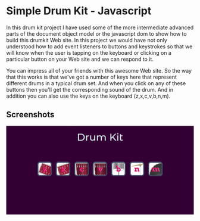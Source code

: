 
# Simple Drum Kit - Javascript

In this drum kit project I have used  some of the more intermediate advanced parts of the document object model or the javascript dom to show  how to build this drumkit Web site. In this project we would have not only understood how to add event listeners to buttons and keystrokes so that we will  know when the user is tapping on the keyboard or clicking on a particular button on your Web site and we can respond to it. 

You can impress all of your friends with this awesome Web site. So the way that this works is that we've got a number of keys here that represent different drums in a typical drum set. And when you click on any of these buttons then you'll get the corresponding sound of the drum. And in addition you can also use the keys on the keyboard (z,x,c,v,b,n,m).

## Screenshots

![](screenshot/Capture.PNG)
